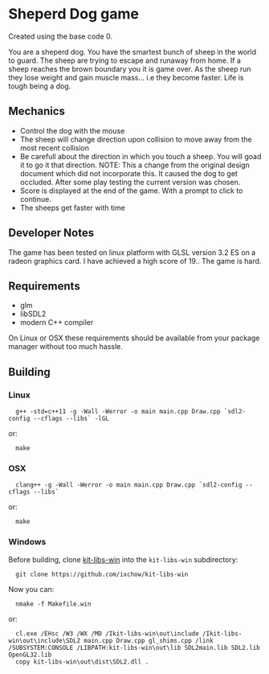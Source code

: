 # Sheperd Dog game

Created using the base code 0.

You are a sheperd dog. You have the smartest bunch of sheep in the world to guard. The sheep are trying to escape and runaway from home.
If a sheep reaches the brown boundary you it is game over.
As the sheep run they lose weight and gain muscle mass... i.e they become faster.
Life is tough being a dog.

## Mechanics

 - Control the dog with the mouse
 - The sheep will change direction upon collision to move away from the most recent collision
 - Be carefull about the direction in which you touch a sheep. You will goad it to go it that direction.
   NOTE: This a change from the original design document which did not incorporate this. It caused the dog to get occluded.
   After some play testing the current version was chosen.
 - Score is displayed at the end of the game. With a prompt to click to continue.
 - The sheeps get faster with time

## Developer Notes

 The game has been tested on linux platform with GLSL version 3.2 ES on a radeon graphics card.
 I have achieved a high score of 19.. The game is hard.

## Requirements

 - glm
 - libSDL2
 - modern C++ compiler

On Linux or OSX these requirements should be available from your package manager without too much hassle.

## Building

### Linux
```
  g++ -std=c++11 -g -Wall -Werror -o main main.cpp Draw.cpp `sdl2-config --cflags --libs` -lGL
```
or:
```
  make
```

### OSX
```
  clang++ -g -Wall -Werror -o main main.cpp Draw.cpp `sdl2-config --cflags --libs`
```
or:
```
  make
```

### Windows

Before building, clone [kit-libs-win](https://github.com/ixchow/kit-libs-win) into the `kit-libs-win` subdirectory:
```
  git clone https://github.com/ixchow/kit-libs-win
```
Now you can:
```
  nmake -f Makefile.win
```
or:
```
  cl.exe /EHsc /W3 /WX /MD /Ikit-libs-win\out\include /Ikit-libs-win\out\include\SDL2 main.cpp Draw.cpp gl_shims.cpp /link /SUBSYSTEM:CONSOLE /LIBPATH:kit-libs-win\out\lib SDL2main.lib SDL2.lib OpenGL32.lib
  copy kit-libs-win\out\dist\SDL2.dll .
```

